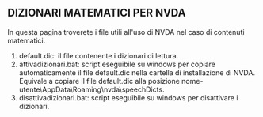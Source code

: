 ## DIZIONARI MATEMATICI PER NVDA

In questa pagina troverete i file utili all'uso di NVDA nel caso di contenuti matematici.

1. default.dic: il file contenente i dizionari di lettura.
2. attivadizionari.bat: script eseguibile su windows per copiare automaticamente il file default.dic nella cartella di installazione di NVDA. Equivale a copiare il file default.dic alla posizione nome-utente\AppData\Roaming\nvda\speechDicts.
2. disattivadizionari.bat: script eseguibile su windows per disattivare i dizionari.

